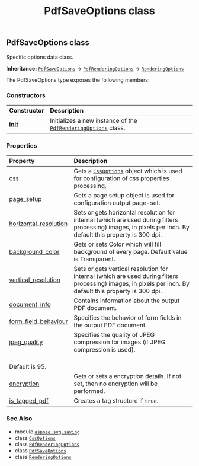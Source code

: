 ﻿---
title: PdfSaveOptions class
second_title: Aspose.SVG for Python via .NET API References
description: 
type: docs
weight: 20
url: /python-net/aspose.svg.saving/pdfsaveoptions/
is_root: false
---

## PdfSaveOptions class

Specific options data class.



**Inheritance:** [`PdfSaveOptions`](/svg/python-net/aspose.svg.saving/pdfsaveoptions) → 
[`PdfRenderingOptions`](/svg/python-net/aspose.svg.rendering.pdf/pdfrenderingoptions) → 
[`RenderingOptions`](/svg/python-net/aspose.svg.rendering/renderingoptions)



The PdfSaveOptions type exposes the following members:

### Constructors
| Constructor | Description |
| :- | :- |
| [__init__](/svg/python-net/aspose.svg.saving/pdfsaveoptions/__init__/#) | Initializes a new instance of the [`PdfRenderingOptions`](/svg/python-net/aspose.svg.rendering.pdf/pdfrenderingoptions) class. |


### Properties
| Property | Description |
| :- | :- |
| [css](/svg/python-net/aspose.svg.saving/pdfsaveoptions/css) | Gets a [`CssOptions`](/svg/python-net/aspose.svg.rendering/cssoptions) object which is used for configuration of css properties processing. |
| [page_setup](/svg/python-net/aspose.svg.saving/pdfsaveoptions/page_setup) | Gets a page setup object is used for configuration output page-set. |
| [horizontal_resolution](/svg/python-net/aspose.svg.saving/pdfsaveoptions/horizontal_resolution) | Sets or gets horizontal resolution for internal (which are used during filters processing) images, in pixels per inch. By default this property is 300 dpi. |
| [background_color](/svg/python-net/aspose.svg.saving/pdfsaveoptions/background_color) | Gets or sets Color which will fill background of every page. Default value is Transparent. |
| [vertical_resolution](/svg/python-net/aspose.svg.saving/pdfsaveoptions/vertical_resolution) | Sets or gets vertical resolution for internal (which are used during filters processing) images, in pixels per inch. By default this property is 300 dpi. |
| [document_info](/svg/python-net/aspose.svg.saving/pdfsaveoptions/document_info) | Contains information about the output PDF document. |
| [form_field_behaviour](/svg/python-net/aspose.svg.saving/pdfsaveoptions/form_field_behaviour) | Specifies the behavior of form fields in the output PDF document. |
| [jpeg_quality](/svg/python-net/aspose.svg.saving/pdfsaveoptions/jpeg_quality) | Specifies the quality of JPEG compression for images (if JPEG compression is used).<br/>Default is 95. |
| [encryption](/svg/python-net/aspose.svg.saving/pdfsaveoptions/encryption) | Gets or sets a encryption details. If not set, then no encryption will be performed. |
| [is_tagged_pdf](/svg/python-net/aspose.svg.saving/pdfsaveoptions/is_tagged_pdf) | Creates a tag structure if `true`. |



### See Also
* module [`aspose.svg.saving`](..)
* class [`CssOptions`](/svg/python-net/aspose.svg.rendering/cssoptions)
* class [`PdfRenderingOptions`](/svg/python-net/aspose.svg.rendering.pdf/pdfrenderingoptions)
* class [`PdfSaveOptions`](/svg/python-net/aspose.svg.saving/pdfsaveoptions)
* class [`RenderingOptions`](/svg/python-net/aspose.svg.rendering/renderingoptions)

